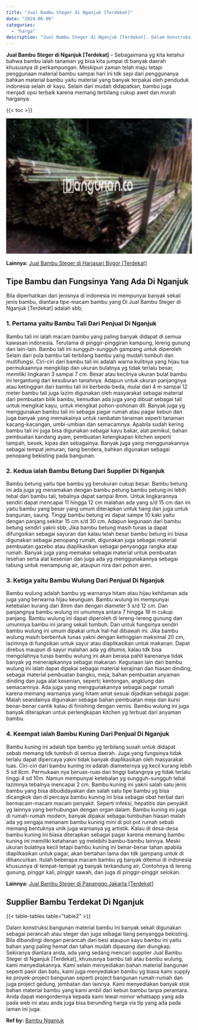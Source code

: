 ```yaml
---
title: "Jual Bambu Steger di Nganjuk [Terdekat]"
date: "2024-06-06"
categories: 
  - "harga"
description: "Jual Bambu Steger di Nganjuk [Terdekat]. Dalam konstruksi bangunan material bambu ini banyak sekali digunakan sebagai perancah atau steger dan juga sebagai t..."
---
```


**Jual Bambu Steger di Nganjuk \[Terdekat\]** – Sebagaimana yg kita ketahui bahwa bambu ialah tanaman yg bisa kita jumpai di banyak daerah khususnya di perkampungan. Meskipun zaman telah maju tetapi penggunaan material bambu sampai hari ini tdk sepi dari penggunanya bahkan material bambu yaitu material yang banyak terpakai oleh penduduk indonesia selain dr kayu. Selain dari mudah didapatkan, bambu juga menjadi opsi terbaik karena memang terbilang cukup awet dan murah harganya.

{{< toc >}}

![Jual Bambu Steger di Nganjuk [Terdekat]](/images/jual-bambu-tali-16.png)

**Lainnya:** [Jual Bambu Steger di Harjasari Bogor \[Terdekat\]](https://bambu.bangunan.co/jual-bambu-steger-di-harjasari-bogor-terdekat/)

## Tipe Bambu dan Fungsinya Yang Ada Di Nganjuk

Bila diperhatikan dari jenisnya di indonesia ini mempunyai banyak sekali jenis bambu, diantara tipe-macam bambu yang Di Jual Bambu Steger di Nganjuk \[Terdekat\] adalah sbb;

### 1\. Pertama yaitu Bambu Tali Dari Penjual Di Nganjuk

Bambu tali ini ialah macam bambu yang paling banyak didapat di semua kawasan indonesia. Terutama di pinggir-pinggiran kampung, lereng gunung dan lain-lain. Bambu tali ini sungguh-sungguh gampang untuk diperoleh Selain dari pula bambu tali terbilang bambu yang mudah tumbuh dan multifungsi. Ciri-ciri dari bambu tali ini adalah warna kulitnya yang hijau tua permukaannya mengkilap dan ukuran bulatnya yg tidak terlalu besar, memiliki lingkaran 3 sampai 7 cm. Besar atau kecilnya ukuran bulat bambu ini tergantung dari kesuburan tanahnya. Adapun untuk ukuran panjangnya atau ketinggian dari bambu tali ini berbeda-beda, mulai dari 4 m sampai 12 meter bambu tali juga lazim digunakan oleh masyarakat sebagai material dari pembuatan bilik bambu, kemudian ada juga yang dibuat sebagai tali untuk mengikat kayu, untuk mengikat pohon-pohonan dll. Banyak juga yg menggunakan bambu tali ini sebagai pagar rumah atau pagar kebun dan juga banyak yang memakainya untuk rambatan tanaman seperti tanaman kacang-kacangan, umbi-umbian dan semacamnya. Apabila sudah kering bambu tali ini juga bisa digunakan sebagai kayu bakar, alat pemikul, bahan pembuatan kandang ayam, pembuatan kelengkapan kitchen seperti tampah, besek, kipas dan sebagainya. Banyak juga yang menggunakannya sebagai tempat jemuran, tiang bendera, bahkan digunakan sebagai penopang bekisting pada bangunan.

### 2\. Kedua ialah Bambu Betung Dari Supplier Di Nganjuk

Bambu betung yaitu tipe bambu yg berukuran cukup besar. Bambu betung ini ada juga yg menamakan dengan bambu petung bambu petung ini lebih tebal dari bambu tali, tebalnya dapat sampai 8mm. Untuk lingkarannya sendiri dapat mencapai 11 hingga 12 cm malahan ada yang s/d 15 cm dan ini yaitu bambu yang besar yang umum diterapkan untuk tiang dan juga untuk bangunan, saung. Tinggi bambu betung ini dapat sampe 10 kaki yaitu dengan panjang sekitar 15 cm s/d 30 cm. Adapun kegunaan dari bambu betung sendiri yakni sbb; Jika bambu betung masih tunas ia dapat difungsikan sebagai sayuran dan kalau telah besar bambu betung ini biasa digunakan sebagai penopang rumah, digunakan juga sebagai material pembuatan gazebo atau diaplikasikan sebagai penyangga rangka atap rumah. Banyak juga yang memakai sebagai material untuk pembuatan lesehan serta alat kesenian dan juga ada yg menggunakannya sebagai tabung untuk menampung air, ataupun nira dari pohon aren.

### 3\. Ketiga yaitu Bambu Wulung Dari Penjual Di Nganjuk

Bambu wulung adalah bambu yg warnanya hitam atau hijau kehitaman ada juga yang berwarna hijau keunguan. Bambu wulung ini mempunyai ketebalan kurang dari 8mm dan dengan diameter 5 s/d 12 cm. Dan panjangnya bambu wulung ini umumnya antara 7 hingga 18 m cukup panjang. Bambu wulung ini dapat diperoleh di lereng-lereng gunung dan umumnya bambu ini jarang sekali tumbuh. Dan untuk fungsinya sendiri bambu wulung ini umum dipakai untuk hal-hal dibawah ini. Jika bambu wulung masih berbentuk tunas yakni dengan ketinggian maksimal 20 cm, lazimnya di fungsikan untuk sayur atau diaplikasikan untuk makanan. Dapat direbus maupun di sayur malahan ada yg ditumis, kalau tdk bisa mengolahnya tunas bambu wulung ini akan berasa pahit karenanya tidak banyak yg menerapkannya sebagai makanan. Kegunaan lain dari bambu wulung ini ialah dapat dipakai sebagai material kerajinan dan hiasan dinding, sebagai material pembuatan bangku, meja, bahan pembuatan anyaman dinding dan juga alat kesenian, seperti; kentongan, angklung dan semacamnya. Ada juga yang menggunakannya sebagai pagar rumah karena memang warnanya yang hitam amat sesuai dijadikan sebagai pagar. Malah seandainya digunakan sebagai bahan pembuatan meja dan kursi benar-benar cantik kalau di finishing dengan vernis. Bambu wulung ini juga banyak diterapkan untuk perlengkapan kitchen yg terbuat dari anyaman bambu.

### 4\. Keempat ialah Bambu Kuning Dari Penjual Di Nganjuk

Bambu kuning ini adalah tipe bambu yg terbilang susah untuk didapat sebab memang tdk tumbuh di semua daerah. Juga yang fungsinya tidak terlalu dapat dipercaya yakni tidak banyak diaplikasikan oleh masyarakat luas. Ciri-ciri dari bambu kuning ini adalah diameternya yg kecil kurang lebih 5 sd 8cm. Permukaan nya beruas-ruas dan tinggi batangnya yg tidak terlalu tinggi 4 sd 10m. Namun mempunyai ketebalan yg sungguh-sungguh tebal lazimnya tebalnya mencapai 2 cm. Bambu kuning ini yakni salah satu jenis bambu yang bisa dibudidayakan dan salah satu tipe bambu yg bisa dicangkok dan di percaya bambu kuning ini bisa sebagai obat herbal dari bermacam-macam macam penyakit. Seperti infeksi, hepatitis dan penyakit yg lainnya yang berhubungan dengan organ dalam. Bambu kuning ini juga di rumah-rumah modern, banyak dipakai sebagai tumbuhan hiasan malah ada yg sengaja menanam bambu kuning mini di pot pot rumah sebab memang bentuknya unik juga warnanya yg artistik. Kalau di desa-desa bambu kuning ini biasa diterapkan sebagai pagar karena memang bambu kuning ini memiliki ketahanan yg melebihi bambu-bambu lainnya. Meski ukuran bulatnya kecil tetapi bambu kuning ini benar-benar tahan apabila diaplikasikan untuk pagar, akan bertahan lama dan tdk gampang untuk di dihancurkan. Itulah beberapa macam bambu yg banyak ditemui di indonesia khususnya di tempat-tempat yg banyak terkandung air, Contohnya di lereng gunung, pinggir kali, pinggir sawah, dan juga di pinggir-pinggir selokan.

**Lainnya:** [Jual Bambu Steger di Papanggo Jakarta \[Terdekat\]](https://bambu.bangunan.co/jual-bambu-steger-di-papanggo-jakarta-terdekat/)

## Supplier Bambu Terdekat Di Nganjuk

{{< table-tables table="table2" >}}

Dalam konstruksi bangunan material bambu ini banyak sekali digunakan sebagai perancah atau steger dan juga sebagai tiang penyangga bekisting. Bila dibandingi dengan perancah dari besi ataupun kayu bambu ini yaitu bahan yang paling hemat dan tahan mudah dipasang dan diungkap. Sekiranya diantara anda, ada yang sedang mencari supplier Jual Bambu Steger di Nganjuk \[Terdekat\], khususnya bambu tali atau bambu wulung, kami menyediakannya. Kami selain menyediakan bahan material bangunan seperti pasir dan batu, kami juga menyediakan bambu yg biasa kami supply ke proyek-project bangunan seperti project bangunan rumah-rumah dan juga project gedung, jembatan dan lainnya. Kami menyediakan banyak stok bahan material bambu yang kami ambil dari kebun bambu tanpa perantara. Anda dapat mengordernya kepada kami lewat nomor whatsapp yang ada pada web ini atau anda juga bisa berunding harga via tlp yang ada pada laman ini juga.

**Ref by:** [Bambu Nganjuk](https://id.wikipedia.org/wiki/Bambu)
